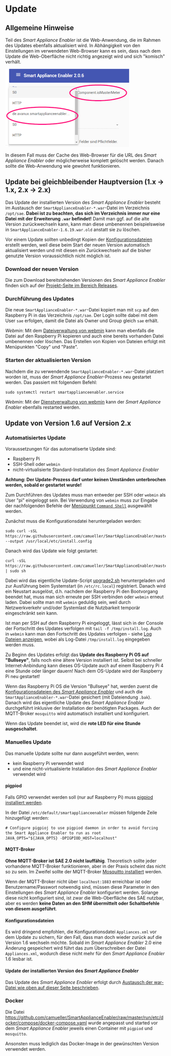 # Update
## Allgemeine Hinweise
Teil des *Smart Appliance Enabler* ist die Web-Anwendung, die im Rahmen des Updates ebenfalls aktualisiert wird. In Abhängigkeit von den Einstellungen im verwendeten Web-Browser kann es sein, dass nach dem Update die Web-Oberfläche nicht richtig angezeigt wird und sich "komisch" verhält. 

![Web App Corrupt](../pics/fe/WebAppCorrupt.png)

In diesem Fall muss der Cache des Web-Browser für die URL des *Smart Appliance Enabler* oder möglicherweise komplett gelöscht werden. Danach sollte die Web-Anwendung wie gewohnt funktionieren.

## Update bei gleichbleibender Hauptversion (1.x -> 1.x, 2.x -> 2.x)
Das Update der installierten Version des *Smart Appliance Enabler* besteht im Austausch der `SmartApplianceEnabler-*.war`-Datei im Verzeichnis `/opt/sae`. **Dabei ist zu beachten, das sich im Verzeichnis immer nur eine Datei mit der Erweiterung `.war` befindet!** Damit man ggf. auf die alte Version zurückwechseln kann, kann man diese umbenennen beispielsweise in `SmartApplianceEnabler-1.6.19.war.old` anstatt sie zu löschen.

Vor einem Update sollten unbedingt Kopien der [Konfigurationsdateien](ConfigurationFiles_DE.md) erstellt werden, weil diese beim Start der neuen Version automatisch aktualisiert werden und mit diesen ein Zurückwechseln auf die bisher genutzte Version voraussichtlich nicht möglich ist.  

### Download der neuen Version
Die zum Download bereitstehenden Versionen des *Smart Appliance Enabler* finden sich auf der [Projekt-Seite im Bereich Releases](https://github.com/camueller/SmartApplianceEnabler/releases).

### Durchführung des Updates
Die neue `SmartApplianceEnabler-*.war`-Datei kopiert man mit `scp` auf den Raspberry Pi in das Verzeichnis `/opt/sae`. Der Login sollte dabei mit dem User `sae` erfolgen, damit die Datei als Owner und Group gleich `sae` erhält.

*Webmin*: Mit dem [Dateiverwaltung von webmin](Webmin_DE.md) kann man ebenfalls die Datei auf den Raspberry Pi kopieren und auch eine bereits vorhanden Datei umbenennen oder löschen. Das Erstellen von Kopien von Dateien erfolgt mit Menüpunkten "Copy" und "Paste". 

### Starten der aktualisierten Version
Nachdem die zu verwendende `SmartApplianceEnabler-*.war`-Datei platziert worden ist, muss der *Smart Appliance Enabler*-Prozess neu gestartet werden. Das passiert mit folgendem Befehl:
```console
sudo systemctl restart smartapplianceenabler.service
```

*Webmin*: Mit der [Dienstverwaltung von webmin](Webmin_DE.md) kann der *Smart Appliance Enabler* ebenfalls restarted werden. 

## Update von Version 1.6 auf Version 2.x
### Automatisiertes Update
Voraussetzungen für das automatiserte Update sind:
- Raspberry Pi
- SSH-Shell oder `webmin`
- nicht-virtualisierte Standard-Installation des *Smart Appliance Enabler*

**Achtung: Der Update-Prozess darf unter keinen Umständen unterbrochen werden, sobald er gestartet wurde!** 

Zum Durchführen des Updates muss man entweder per SSH oder `webmin` als User "pi" eingeloggt sein. Bei Verwendung von `webmin` muss zur Eingabe der nachfolgenden Befehle der [Menüpunkt `Command Shell`](Webmin_DE.md) ausgewählt werden.

Zunächst muss die Konfigurationsdatei heruntergeladen werden:
```console
sudo curl -sSL https://raw.githubusercontent.com/camueller/SmartApplianceEnabler/master/install/install.config --output /usr/local/etc/install.config
```

Danach wird das Update wie folgt gestartet:
```console
curl -sSL https://raw.githubusercontent.com/camueller/SmartApplianceEnabler/master/install/upgrade.sh | sudo sh
```

Dabei wird das eigentliche Update-Script [upgrade2.sh](https://raw.githubusercontent.com/camueller/SmartApplianceEnabler/master/install/upgrade2.sh) heruntergeladen und zur Ausführung beim Systemstart (in `/etc/rc.local`) registriert. Danach wird ein Neustart ausgelöst, d.h. nachdem der Raspberry Pi den Bootvorgang beendet hat, muss man sich erneute per SSH verbinden oder `webmin` erneut laden. Dabei sollte man mit `webmin` geduldig sein, weil durch Netzwerkverkehr und/oder Systemlast die Nutzbarkeit temporär eingeschränkt sein kann.

Ist man per SSH auf dem Raspberry Pi eingeloggt, lässt sich in der Console der Fortschritt des Updates verfolgen mit `tail -f /tmp/install.log`. Auch in `webmin` kann man den Fortschritt des Updates verfolgen - siehe [Log Dateien anzeigen](Webmin_DE.md), wobei als Log-Datei `/tmp/install.log` eingegeben werden muss.  

Zu Beginn des Updates erfolgt das **Update des Raspberry Pi OS auf "Bullseye"**, falls noch eine ältere Version installiert ist. Selbst bei schneller Internet-Anbindung kann dieses OS-Update auch auf einem Raspberry Pi 4 eine Stunde oder länger dauern! Nach dem OS-Update wird der Raspberry Pi neu gestartet!

Wenn das Raspberry Pi OS die Version "Bullseye" hat, werden zuerst die [Konfigurationsdateien des *Smart Appliance Enabler*](ConfigurationFiles_DE.md) und auch die `SmartApplianceEnabler-*.war`-Datei gesichert (mit Dateiendung `.bak`). Danach wird das eigentliche Update des *Smart Appliance Enabler* durchgeführt inklusive der Installation der benötigten Packages. Auch der MQTT-Broker `mosquitto` wird automatisch installiert und konfiguriert.

Wenn das Update beendet ist, wird die **rote LED für eine Stunde ausgeschaltet**.

### Manuelles Update
Das manuelle Update sollte nur dann ausgeführt werden, wenn:
- kein Raspberry Pi verwendet wird
- und eine nicht-virtualisierte Installation des *Smart Appliance Enabler* verwendet wird

#### pigpiod
Falls GPIO verwendet werden soll (nur auf Raspberry Pi) muss [pigpiod installiert werden](InstallationManual_DE.md#pigpiod-installieren).

In der Datei `/etc/default/smartapplianceenabler` müssen folgende Zeile hinzugefügt werden:
```
# Configure pigpioj to use pigpiod daemon in order to avoid forcing the Smart Appliance Enabler to run as root
JAVA_OPTS="${JAVA_OPTS} -DPIGPIOD_HOST=localhost"
```

#### MQTT-Broker
**Ohne MQTT-Broker ist SAE 2.0 nicht lauffähig**. Theoretisch sollte jeder vorhandene MQTT-Broker funktionieren, aber in der Praxis scheint das nicht so zu sein. Im Zweifel sollte der MQTT-Broker [Mosquitto installiert](InstallationManual_DE.md#mqtt-broker) werden.

Wenn der MQTT-Broker nicht über `localhost:1883` erreichbar ist oder Benutzername/Passwort notwendig sind, müssen diese Parameter in den Einstellungen des *Smart Appliance Enabler* konfiguriert werden. Solange diese nicht konfiguriert sind, ist zwar die Web-Oberfläche des SAE nutzbar, aber es werden **keine Daten an den SHM übermittelt oder Schaltbefehle von diesem ausgeführt**.

#### Konfigurationsdateien
Es wird dringend empfohlen, die Konfigurationsdatei `Appliances.xml` vor dem Update zu sichern, für den Fall, dass man doch wieder zurück auf die Version 1.6 wechseln möchte. Sobald im *Smart Appliance Enabler* 2.0 eine Änderung gespeichert wird führt das zum Überschreiben der Datei `Appliances.xml`, wodurch diese nicht mehr für den *Smart Appliance Enabler* 1.6 lesbar ist.

#### Update der installierten Version des *Smart Appliance Enabler*
Das Update des *Smart Appliance Enabler* erfolgt durch [Austausch der war-Datei wie oben auf dieser Seite beschrieben](#durchf%C3%BChrung-des-updates).

### Docker
Die Datei https://github.com/camueller/SmartApplianceEnabler/raw/master/run/etc/docker/compose/docker-compose.yaml wurde angepasst und started vor dem *Smart Appliance Enabler* jeweils einen Container mit `pigpiod` und `mosquitto`.

Ansonsten muss lediglich das Docker-Image in der gewünschten Version verwendet werden.
